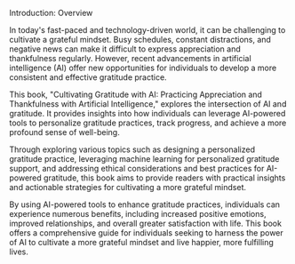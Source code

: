 Introduction: Overview

In today's fast-paced and technology-driven world, it can be challenging to cultivate a grateful mindset. Busy schedules, constant distractions, and negative news can make it difficult to express appreciation and thankfulness regularly. However, recent advancements in artificial intelligence (AI) offer new opportunities for individuals to develop a more consistent and effective gratitude practice.

This book, "Cultivating Gratitude with AI: Practicing Appreciation and Thankfulness with Artificial Intelligence," explores the intersection of AI and gratitude. It provides insights into how individuals can leverage AI-powered tools to personalize gratitude practices, track progress, and achieve a more profound sense of well-being.

Through exploring various topics such as designing a personalized gratitude practice, leveraging machine learning for personalized gratitude support, and addressing ethical considerations and best practices for AI-powered gratitude, this book aims to provide readers with practical insights and actionable strategies for cultivating a more grateful mindset.

By using AI-powered tools to enhance gratitude practices, individuals can experience numerous benefits, including increased positive emotions, improved relationships, and overall greater satisfaction with life. This book offers a comprehensive guide for individuals seeking to harness the power of AI to cultivate a more grateful mindset and live happier, more fulfilling lives.
